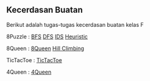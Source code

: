 ## Kecerdasan Buatan

Berikut adalah tugas-tugas kecerdasan buatan kelas F

8Puzzle : [BFS](https://github.com/AnfasaA/Kecerdasan-Buatan/blob/master/Tugas%201/8Puzzle/BFS/8puzzle_BFS.cpp) [DFS](https://github.com/AnfasaA/Kecerdasan-Buatan/blob/master/Tugas%201/8Puzzle/DFS/8Puzzle_DFS.cpp) [IDS](https://github.com/AnfasaA/Kecerdasan-Buatan/blob/master/Tugas%201/8Puzzle/IDS/8Puzzle_IDS.cpp) [Heuristic](https://github.com/AnfasaA/Kecerdasan-Buatan/blob/master/Tugas%202/8Puzzle/8Puzzle_Heuristic.cpp)

8Queen : [8Queen](https://github.com/AnfasaA/Kecerdasan-Buatan/tree/master/Tugas%201/8Queen) [Hill Climbing](https://github.com/AnfasaA/Kecerdasan-Buatan/tree/master/Tugas%202/8Queen)

TicTacToe : [TicTacToe](https://github.com/AnfasaA/Kecerdasan-Buatan/tree/master/Tugas%203)

4Queen : [4Queen](https://github.com/AnfasaA/Kecerdasan-Buatan/tree/master/Tugas%204)


